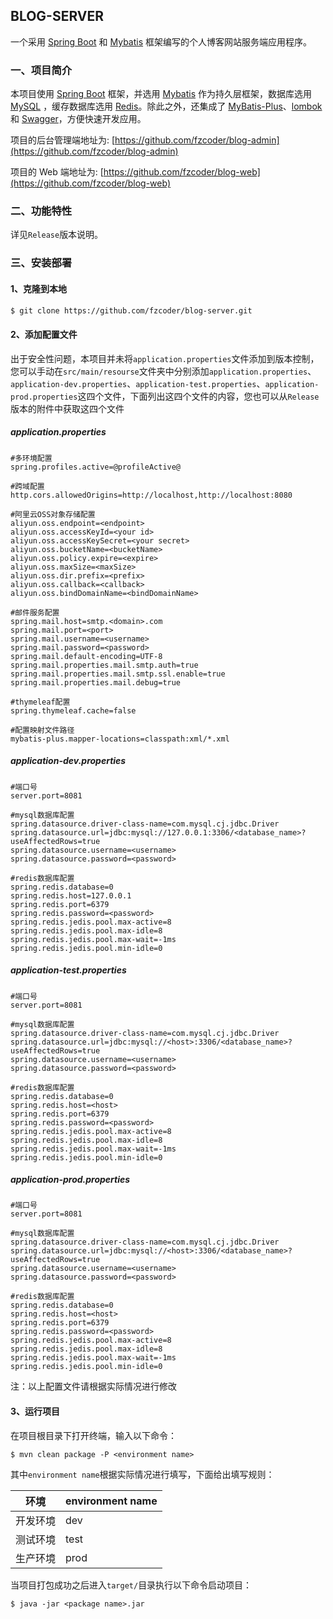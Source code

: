 ##  BLOG-SERVER

一个采用 [Spring Boot](https://spring.io/projects/spring-boot) 和 [Mybatis](https://mybatis.org/mybatis-3/) 框架编写的个人博客网站服务端应用程序。

### 一、项目简介

本项目使用 [Spring Boot](https://spring.io/projects/spring-boot) 框架，并选用 [Mybatis](https://mybatis.org/mybatis-3/) 作为持久层框架，数据库选用 [MySQL](https://www.mysql.com/) ，缓存数据库选用 [Redis](https://redis.io/)。除此之外，还集成了 [MyBatis-Plus](https://github.com/baomidou/mybatis-plus)、[lombok](https://projectlombok.org/) 和 [Swagger](https://swagger.io/)，方便快速开发应用。

项目的后台管理端地址为: [https://github.com/fzcoder/blog-admin](https://github.com/fzcoder/blog-admin)

项目的 Web 端地址为: [https://github.com/fzcoder/blog-web](https://github.com/fzcoder/blog-web)

### 二、功能特性

详见`Release`版本说明。

### 三、安装部署

#### 1、克隆到本地

```bash
$ git clone https://github.com/fzcoder/blog-server.git
```

#### 2、添加配置文件

出于安全性问题，本项目并未将`application.properties`文件添加到版本控制，您可以手动在`src/main/resourse`文件夹中分别添加`application.properties`、`application-dev.properties`、`application-test.properties`、`application-prod.properties`这四个文件，下面列出这四个文件的内容，您也可以从`Release`版本的附件中获取这四个文件

##### application.properties

```properties
#多环境配置
spring.profiles.active=@profileActive@

#跨域配置
http.cors.allowedOrigins=http://localhost,http://localhost:8080

#阿里云OSS对象存储配置
aliyun.oss.endpoint=<endpoint>
aliyun.oss.accessKeyId=<your id>
aliyun.oss.accessKeySecret=<your secret>
aliyun.oss.bucketName=<bucketName>
aliyun.oss.policy.expire=<expire>
aliyun.oss.maxSize=<maxSize>
aliyun.oss.dir.prefix=<prefix>
aliyun.oss.callback=<callback>
aliyun.oss.bindDomainName=<bindDomainName>

#邮件服务配置
spring.mail.host=smtp.<domain>.com
spring.mail.port=<port>
spring.mail.username=<username>
spring.mail.password=<password>
spring.mail.default-encoding=UTF-8
spring.mail.properties.mail.smtp.auth=true
spring.mail.properties.mail.smtp.ssl.enable=true
spring.mail.properties.mail.debug=true

#thymeleaf配置
spring.thymeleaf.cache=false

#配置映射文件路径
mybatis-plus.mapper-locations=classpath:xml/*.xml
```

##### application-dev.properties

```properties
#端口号
server.port=8081

#mysql数据库配置
spring.datasource.driver-class-name=com.mysql.cj.jdbc.Driver
spring.datasource.url=jdbc:mysql://127.0.0.1:3306/<database_name>?useAffectedRows=true
spring.datasource.username=<username>
spring.datasource.password=<password>

#redis数据库配置
spring.redis.database=0
spring.redis.host=127.0.0.1
spring.redis.port=6379
spring.redis.password=<password>
spring.redis.jedis.pool.max-active=8
spring.redis.jedis.pool.max-idle=8
spring.redis.jedis.pool.max-wait=-1ms
spring.redis.jedis.pool.min-idle=0
```

##### application-test.properties

```properties
#端口号
server.port=8081

#mysql数据库配置
spring.datasource.driver-class-name=com.mysql.cj.jdbc.Driver
spring.datasource.url=jdbc:mysql://<host>:3306/<database_name>?useAffectedRows=true
spring.datasource.username=<username>
spring.datasource.password=<password>

#redis数据库配置
spring.redis.database=0
spring.redis.host=<host>
spring.redis.port=6379
spring.redis.password=<password>
spring.redis.jedis.pool.max-active=8
spring.redis.jedis.pool.max-idle=8
spring.redis.jedis.pool.max-wait=-1ms
spring.redis.jedis.pool.min-idle=0
```

##### application-prod.properties

```properties
#端口号
server.port=8081

#mysql数据库配置
spring.datasource.driver-class-name=com.mysql.cj.jdbc.Driver
spring.datasource.url=jdbc:mysql://<host>:3306/<database_name>?useAffectedRows=true
spring.datasource.username=<username>
spring.datasource.password=<password>

#redis数据库配置
spring.redis.database=0
spring.redis.host=<host>
spring.redis.port=6379
spring.redis.password=<password>
spring.redis.jedis.pool.max-active=8
spring.redis.jedis.pool.max-idle=8
spring.redis.jedis.pool.max-wait=-1ms
spring.redis.jedis.pool.min-idle=0
```

注：以上配置文件请根据实际情况进行修改

#### 3、运行项目

在项目根目录下打开终端，输入以下命令：

```shell
$ mvn clean package -P <environment name>
```

其中`environment name`根据实际情况进行填写，下面给出填写规则：

| 环境     | environment name |
| -------- | ---------------- |
| 开发环境 | dev              |
| 测试环境 | test             |
| 生产环境 | prod             |

当项目打包成功之后进入`target/`目录执行以下命令启动项目：

```shell
$ java -jar <package name>.jar
```

